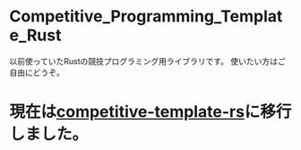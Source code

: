 # Competitive_Programming_Template_Rust
以前使っていたRustの競技プログラミング用ライブラリです。
使いたい方はご自由にどうぞ。


# 現在は[competitive-template-rs](https://github.com/manta1130/competitive-template-rs)に移行しました。

